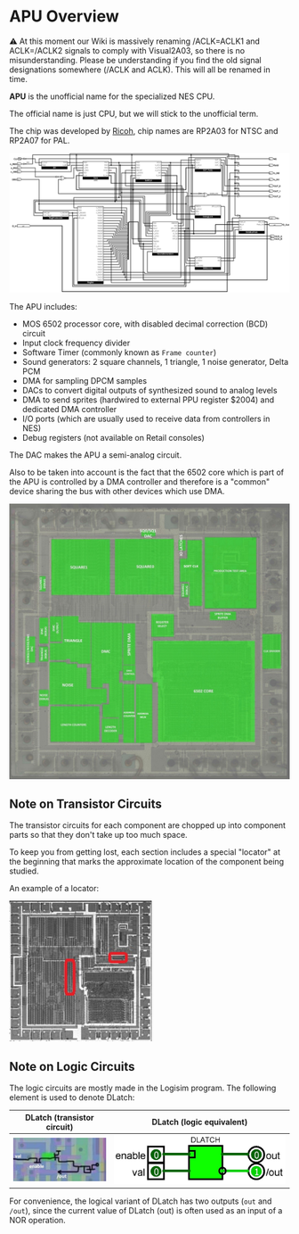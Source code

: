# APU Overview

:warning: At this moment our Wiki is massively renaming /ACLK=ACLK1 and ACLK=/ACLK2 signals to comply with Visual2A03, so there is no misunderstanding. Please be understanding if you find the old signal designations somewhere (/ACLK and ACLK). This will all be renamed in time.

**APU** is the unofficial name for the specialized NES CPU.

The official name is just CPU, but we will stick to the unofficial term.

The chip was developed by [Ricoh](../Ricoh.md), chip names are RP2A03 for NTSC and RP2A07 for PAL.

![APU](/BreakingNESWiki/imgstore/apu/APU.jpg)

The APU includes:
- MOS 6502 processor core, with disabled decimal correction (BCD) circuit
- Input clock frequency divider
- Software Timer (commonly known as `Frame counter`)
- Sound generators: 2 square channels, 1 triangle, 1 noise generator, Delta PCM
- DMA for sampling DPCM samples
- DACs to convert digital outputs of synthesized sound to analog levels
- DMA to send sprites (hardwired to external PPU register $2004) and dedicated DMA controller
- I/O ports (which are usually used to receive data from controllers in NES)
- Debug registers (not available on Retail consoles)

The DAC makes the APU a semi-analog circuit.

Also to be taken into account is the fact that the 6502 core which is part of the APU is controlled by a DMA controller and therefore is a "common" device sharing the bus with other devices which use DMA.

![apu_blocks](/BreakingNESWiki/imgstore/apu/apu_blocks.jpg)

## Note on Transistor Circuits

The transistor circuits for each component are chopped up into component parts so that they don't take up too much space.

To keep you from getting lost, each section includes a special "locator" at the beginning that marks the approximate location of the component being studied.

An example of a locator:

![apu_locator_dma](/BreakingNESWiki/imgstore/apu/apu_locator_dma.jpg)

## Note on Logic Circuits

The logic circuits are mostly made in the Logisim program. The following element is used to denote DLatch:

|DLatch (transistor circuit)|DLatch (logic equivalent)|
|---|---|
|![dlatch_tran](/BreakingNESWiki/imgstore/dlatch_tran.jpg)|![dlatch_logic](/BreakingNESWiki/imgstore/dlatch_logic.jpg)|

For convenience, the logical variant of DLatch has two outputs (`out` and `/out`), since the current value of DLatch (out) is often used as an input of a NOR operation.
